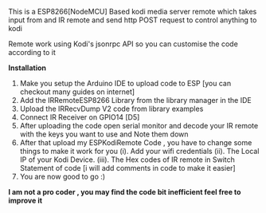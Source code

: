 This is a ESP8266[NodeMCU] Based kodi media server remote which takes input from and IR remote and send http POST request to control anything to kodi

Remote work using Kodi's jsonrpc API so you can customise the code according to it

**Installation**

1. Make you setup the Arduino IDE to upload code to ESP [you can checkout many guides on internet]
2. Add the IRRemoteESP8266 Library from the library manager in the IDE
3. Upload the IRRecvDump V2 code from library examples 
4. Connect IR Receiver on GPIO14 [D5]
4. After uploading the code open serial monitor and decode your IR remote with the keys you want to use and Note them down
5. After that upload my ESPKodiRemote Code , you have to change some things to make it work for you
(i). Add your wifi credentials
(ii). The Local IP of your Kodi Device.
(iii). The Hex codes of IR remote in Switch Statement of code [i will add comments in code to make it easier]
6. You are now good to go :)



**I am not a pro coder , you may find the code bit inefficient feel free to improve it**
